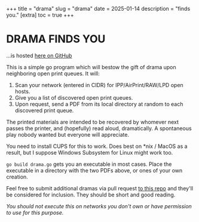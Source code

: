 +++
title = "drama"
slug = "drama"
date = 2025-01-14
description = "finds you."
[extra]
  toc = true
+++

# DRAMA FINDS YOU
...is hosted [here on GitHub](https://github.com/davidemerson/drama)

This is a simple go program which will bestow the gift of drama upon neighboring open print queues. It will:

1. Scan your network (entered in CIDR) for IPP/AirPrint/RAW/LPD open hosts.
2. Give you a list of discovered open print queues.
3. Upon request, send a PDF from its local directory at random to each discovered print queue.

The printed materials are intended to be recovered by whomever next passes the printer, and (hopefully) read aloud, dramatically. A spontaneous play nobody wanted but everyone will appreciate.

You need to install CUPS for this to work. Does best on *nix / MacOS as a result, but I suppose Windows Subsystem for Linux might work too.

`go build drama.go` gets you an executable in most cases. Place the executable in a directory with the two PDFs above, or ones of your own creation.

Feel free to submit additional dramas via pull request [to this repo](https://github.com/davidemerson/drama) and they'll be considered for inclusion. They should be short and good reading.

*You should not execute this on networks you don't own or have permission to use for this purpose.*